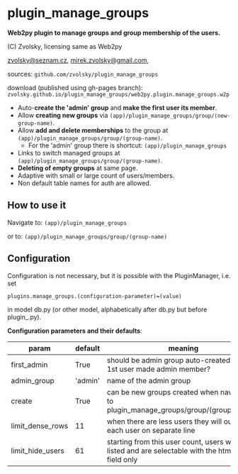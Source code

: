 # plugin_manage_groups
**Web2py plugin to manage groups and group membership of the users.**

(C) Zvolsky, licensing same as Web2py

zvolsky@seznam.cz, mirek.zvolsky@gmail.com,

sources: ```github.com/zvolsky/plugin_manage_groups```

download (published using gh-pages branch): ```zvolsky.github.io/plugin_manage_groups/web2py.plugin.manage_groups.w2p```

- Auto-**create the 'admin' group** and **make the first user its member**.
- Allow **creating new groups** via ```(app)/plugin_manage_groups/group/(new-group-name)```.
- Allow **add and delete memberships** to the group at ```(app)/plugin_manage_groups/group/(group-name)```.
  - For the 'admin' group there is shortcut: ```(app)/plugin_manage_groups```
- Links to switch managed groups at ```(app)/plugin_manage_groups/group/(group-name)```.
- **Deleting of empty groups** at same page.
- Adaptive with small or large count of users/members.
- Non default table names for auth are allowed.

## How to use it

Navigate to: ```(app)/plugin_manage_groups```

or to: ```(app)/plugin_manage_groups/group/(group-name)```

## Configuration

Configuration is not necessary, but it is possible with the PluginManager, i.e. set
```
plugins.manage_groups.(configuration-parameter)=(value)
```
in model db.py (or other model, alphabetically after db.py but before plugin_.py).

**Configuration parameters and their defaults**:

| param | default | meaning |
| ------ | ------ | ------ |
| first_admin | True | should be admin group auto-created and the 1st user made admin member? |
| admin_group | 'admin' | name of the admin group |
| create | True | can be new groups created when navigating to plugin_manage_groups/group/(group_name)? |
| limit_dense_rows | 11 | when there are less users they will output each user on separate line |
| limit_hide_users | 61 | starting from this user count, users will be not listed and are selectable with the html input field only |
